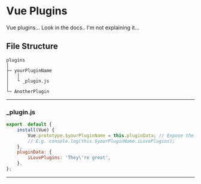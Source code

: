 
# Vue Plugins
Vue plugins... Look in the docs.. I'm not explaining it...
 

## File Structure
```
plugins
│
├─ yourPluginName
│	│
│	└ _plugin.js
│
└─ AnotherPlugin
```
---
### _plugin.js
``` js
export  default {
	install(Vue) {
		Vue.prototype.$yourPluginName = this.pluginData; // Expose the plugin to all components.
		// E.g. console.log(this.$yourPluginName.iLovePlugins);
	},
	pluginData: {
		iLovePlugins: 'They\'re great',
	},
};
```
---
